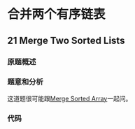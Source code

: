 # 合并两个有序链表

## 21  Merge Two Sorted Lists

### 原题概述

### 题意和分析

这道题很可能跟[Merge Sorted Array](https://guilindev.gitbook.io/interview/~/edit/primary/leetcode/ji-chu-shu-ju-jie-gou-zai-suan-fa-zhong-de-ying-yong/array/he-bing-you-xu-de-arrays)一起问。

### 代码

